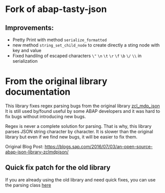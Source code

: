 # Fork of abap-tasty-json

## Improvements:
- Pretty Print with method `serialize_formatted`
- new method `string_set_child_node` to create directly a sting node with key and value
- Fixed handilng of escaped characters `\"` `\n` `\t` `\r` `\f` `\b` `\/` `\\` in serialization

# From the original library documentation
This library fixes regex parsing bugs from the original library [zcl_mdp_json](https://github.com/fatihpense/zcl_mdp_json) It is still used by/found useful by some ABAP developers and it was hard to fix bugs without introducing new bugs.

Regex is never a complete solution for parsing. That is why, this library parses JSON string character by character. It is slower than the original library but even if we find new bugs, it will be easier to fix them.

Original Blog Post:
https://blogs.sap.com/2016/07/03/an-open-source-abap-json-library-zclmdpjson/

## Quick fix patch for the old library

If you are already using the old library and need quick fixes, you can use the parsing class [here](docs/old-library-patch/zcl_mdp_json_deserializer2.abap)
